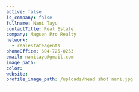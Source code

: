 ```yaml
---
active: false
is_company: false
fullname: Nani Tayu
contactTitle: Real Estate
company: Magsen Pro Realty
network:
  - realestateagents
phoneOffice: 604-725-0253
email: nanitayu@gmail.com
image_path:
color:
website:
profile_image_path: /uploads/head shot nani.jpg
---
```



